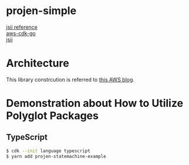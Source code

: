 # projen-simple
[jsii reference](https://github.com/cdklabs/jsii-release)  
[aws-cdk-go](https://github.com/aws/aws-cdk-go)  
[jsii](https://github.com/aws/jsii)  

# Architecture  
This library constrcution is referred to [this AWS blog](https://aws.amazon.com/tw/blogs/compute/introducing-amazon-api-gateway-service-integration-for-aws-step-functions/).  

# Demonstration about How to Utilize Polyglot Packages  
## TypeScript
   ```bash
   $ cdk --init language typescript
   $ yarn add projen-statemachine-example
   ``` 